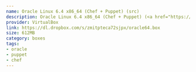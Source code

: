 ```yaml
---
name: Oracle Linux 6.4 x86_64 (Chef + Puppet) (src)
description: Oracle Linux 6.4 x86_64 (Chef + Puppet) (<a href="https://github.com/terrywang/vagrantboxes/blob/master/oracle64.md">src</a>)
provider: VirtualBox
link: https://dl.dropbox.com/s/zmitpteca72sjpx/oracle64.box
size: 612MB
category: boxes
tags:
- oracle
- puppet
- chef
---
```


